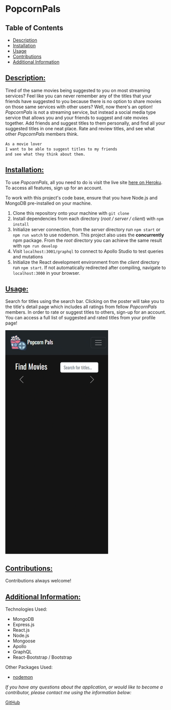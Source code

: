 # PopcornPals

## Table of Contents

* [Description](#description)
* [Installation](#installation)
* [Usage](#usage)
* [Contributions](#contributions)
* [Additional Information](#additional-information)

## [Description:](#table-of-contents)

Tired of the same movies being suggested to you on most streaming services? Feel like you can never remember any of the titles that your friends have suggested to you because there is no option to share movies on those same services with other users? Well, now there's an option! *PopcornPals* is not a streaming service, but instead a social media type service that allows you and your friends to suggest and rate movies together. Add friends and suggest titles to them personally, and find all your suggested titles in one neat place. Rate and review titles, and see what other *PopcornPals* members think.

```
As a movie lover
I want to be able to suggest titles to my friends
and see what they think about them.
```

## [Installation:](#table-of-contents)

To use *PopcornPals*, all you need to do is visit the live site [here on Heroku](https://popcornpals.herokuapp.com/). To access all features, sign up for an account.

To work with this project's code base, ensure that you have Node.js and MongoDB pre-installed on your machine.

1. Clone this repository onto your machine with `git clone`
2. Install dependencies from each directory (*root / server / client*) with `npm install`
3. Initialize server connection, from the *server* directory run `npm start` or `npm run watch` to use nodemon. This project also uses the **concurrently** npm package. From the *root* directory you can achieve the same result with `npm run develop`
4. Visit `localhost:3001/graphql` to connect to Apollo Studio to test queries and mutations
5. Initialize the React development environment from the *client* directory run `npm start`. If not automatically redirected after compiling, navigate to `localhost:3000` in your browser.

## [Usage:](#table-of-contents)

Search for titles using the search bar. Clicking on the poster will take you to the title's detail page which includes all ratings from fellow *PopcornPals* members. In order to rate or suggest titles to others, sign-up for an account. You can access a full list of suggested and rated titles from your profile page!

![Demo Gif](./assets/images/demo2.gif)


## [Contributions:](#table-of-contents)
Contributions always welcome!

## [Additional Information:](#table-of-contents)
Technologies Used:
* MongoDB
* Express.js
* React.js
* Node.js
* Mongoose
* Apollo 
* GraphQL
* React-Bootstrap / Bootstrap

Other Packages Used:
* [nodemon](https://www.npmjs.com/package/nodemon)

_If you have any questions about the application, or would like to become a contributor, please contact me using the information below:_

[GitHub](https://github.com/blindsweatyhansolo)

